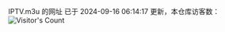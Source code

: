 IPTV.m3u 的网址 已于 2024-09-16 06:14:17 更新，本仓库访客数：![Visitor's Count](https://profile-counter.glitch.me/hero1898_tv/count.svg)
